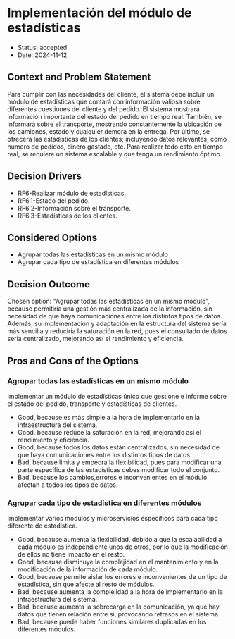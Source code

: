 # Implementación del módulo de estadísticas

* Status: accepted
* Date: 2024-11-12

## Context and Problem Statement

Para cumplir con las necesidades del cliente, el sistema debe incluir un módulo de estadísticas que contará con información valiosa sobre diferentes cuestiones del cliente y del pedido. El sistema mostrará información importante del estado del pedido en tiempo real. También, se informará sobre el transporte, mostrando constantemente la ubicación de los camiones, estado y cualquier demora en la entrega. Por último, se ofrecerá las estadísticas de los clientes; incluyendo datos relevantes, como número de pedidos, dinero gastado, etc. Para realizar todo esto en tiempo real, se requiere un sistema escalable y que tenga un rendimiento óptimo.

## Decision Drivers

* RF6-Realizar módulo de estadísticas.
* RF6.1-Estado del pedido.
* RF6.2-Información sobre el transporte.
* RF6.3-Estadísticas de los clientes.

## Considered Options

* Agrupar todas las estadísticas en un mismo módulo
* Agrupar cada tipo de estadística en diferentes módulos

## Decision Outcome

Chosen option: "Agrupar todas las estadísticas en un mismo módulo", because permitiría una gestión más centralizada de la información, sin necesidad de que haya comunicaciones entre los distintos tipos de datos. Además, su implementación y adaptación en la estructura del sistema sería más sencilla y reduciría la saturación en la red, pues el consultado de datos sería centralizado, mejorando así el rendimiento y eficiencia.

## Pros and Cons of the Options

### Agrupar todas las estadísticas en un mismo módulo

Implementar un módulo de estadísticas único que gestione e informe sobre el estado del pedido, transporte y estadísticas de clientes.

* Good, because es más simple a la hora de implementarlo en la infraestructura del sistema.
* Good, because reduce la saturación en la red, mejorando así el rendimiento y eficiencia.
* Good, because todos los datos están centralizados, sin necesidad de que haya comunicaciones entre los distintos tipos de datos.
* Bad, because limita y empeora la flexibilidad, pues para modificar una parte específica de las estadísticas debes modificar todo el conjunto.
* Bad, because los cambios,errores e inconvenientes en el módulo afectan a todos los tipos de datos.

### Agrupar cada tipo de estadística en diferentes módulos

Implementar varios módulos y microservicios especificos para cada tipo diferente de estadística.

* Good, because aumenta la flexibilidad, debido a que la escalabilidad a cada módulo es independiente unos de otros, por lo que la modificación de ellos no tiene impacto en el resto.
* Good, because disminuye la complejidad en el mantenimiento y en la modificación de la información de cada módulo.
* Good, because permite aislar los errores e inconvenientes de un tipo de estadística, sin que afecte al resto de módulos.
* Bad, because aumenta la complejidad a la hora de implementarlo en la infraestructura del sistema.
* Bad, because aumenta la sobrecarga en la comunicación, ya que hay datos que tienen relación entre si, provocando retrasos en el sistema.
* Bad, because puede haber funciones similares duplicadas en los diferentes módulos.
